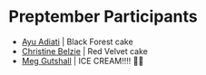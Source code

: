 # Preptember Participants

<!-- Add yourself to this file with your name, link to your GitHub profile, and your favorite cake or snack. -->

<!-- Please don't type or change anything above here. Work on your changes below. -->

- [Ayu Adiati](https://github.com/adiati98) | Black Forest cake
- [Christine Belzie](https://github.com/CBID2) | Red Velvet cake
- [Meg Gutshall](https://github.com/meg-gutshall) | ICE CREAM!!!! 🍨🍨
